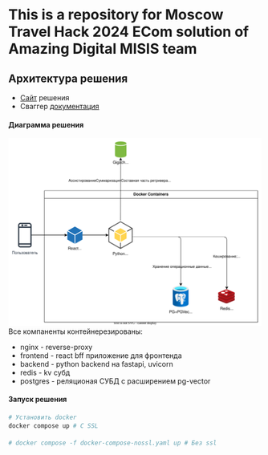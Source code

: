 # This is a repository for Moscow Travel Hack 2024 ECom solution of Amazing Digital MISIS team


## Архитектура решения
- [Сайт](https://amazing-digital-misis.ru/) решения
- Сваггер [документация](https://amazing-digital-misis.ru:8000/docs)

#### Диаграмма решения
![arch](docs/arch.svg)
Все компаненты контейнерезированы:
- nginx - reverse-proxy
- frontend - react bff приложение для фронтенда
- backend - python backend на fastapi, uvicorn
- redis - kv субд
- postgres - реляционая СУБД с расширением pg-vector

#### Запуск решения
```bash
# Установить docker
docker compose up # С SSL

# docker compose -f docker-compose-nossl.yaml up # Без ssl
```
